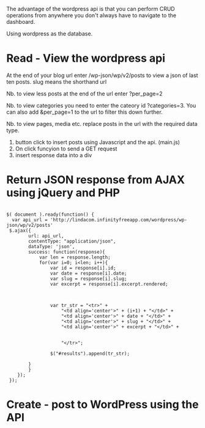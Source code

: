 The advantage of the wordpress api is that you can perform CRUD operations from anywhere you don't always have to navigate to the dashboard.

Using wordpress as the database.

Read - View the wordpress api
======================

At the end of your blog url enter /wp-json/wp/v2/posts to view a json of last ten posts. slug means the shorthand url

Nb. to view less posts at the end of the url enter ?per_page=2

Nb. to view categories you need to enter the cateory id ?categories=3.  You can also add &per_page=1 to the url to filter this down further.

Nb. to view pages, media etc. replace posts in the url with the required data type.

1. button click to insert posts using Javascript and the api. (main.js)
2. On click funcyion to send a GET request
3. insert response data into a div

Return JSON response from AJAX using jQuery and PHP
===================================================

```

$( document ).ready(function() {
  var api_url = 'http://lindacom.infinityfreeapp.com/wordpress/wp-json/wp/v2/posts'
 $.ajax({
        url: api_url,
        contentType: "application/json",
        dataType: 'json',
        success: function(response){
            var len = response.length;
            for(var i=0; i<len; i++){
                var id = response[i].id;
                var date = response[i].date;
                var slug = response[i].slug;
                var excerpt = response[i].excerpt.rendered;
                
                

                var tr_str = "<tr>" +
                    "<td align='center'>" + (i+1) + "</td>" +
                    "<td align='center'>" + date + "</td>" +
                    "<td align='center'>" + slug + "</td>" +
                    "<td align='center'>" + excerpt + "</td>" +
                    
                    
                    "</tr>";

                $("#results").append(tr_str);       
                
        }    
        } 
    });
 });

```
Create - post to WordPress using the API
========================================
